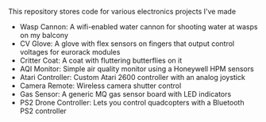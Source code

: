 This repository stores code for various electronics projects I've made

* Wasp Cannon: A wifi-enabled water cannon for shooting water at wasps on my balcony
* CV Glove: A glove with flex sensors on fingers that output control voltages for eurorack modules
* Critter Coat: A coat with fluttering butterflies on it
* AQI Monitor: Simple air quality monitor using a Honeywell HPM sensors
* Atari Controller: Custom Atari 2600 controller with an analog joystick
* Camera Remote: Wireless camera shutter control
* Gas Sensor: A generic MQ gas sensor board with LED indicators
* PS2 Drone Controller: Lets you control quadcopters with a Bluetooth PS2 controller
